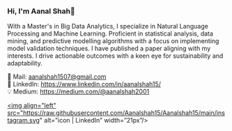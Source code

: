 ### Hi, I'm Aanal Shah👋

With a Master's in Big Data Analytics, I specialize in Natural Language Processing and Machine Learning. Proficient in statistical analysis, data mining, and predictive modelling algorithms with a focus on implementing model validation techniques. I have published a paper aligning with my interests. I drive actionable outcomes with a keen eye for sustainability and adaptability.


📧 Mail: <a>aanalshah1507@gmail.com</a> <br>
🔗 LinkedIn: <a>https://www.linkedin.com/in/aanalshah15/</a> <br>
💡 Medium: <a>https://medium.com/@aanalshah2001</a>

<a href="https://www.instagram.com/"><img align="left" src="https://raw.githubusercontent.com/Aanalshah15/Aanalshah15/main/instagram.svg" alt=”icon | LinkedIn” width=”21px”/> </a>



<!--
**Aanalshah15/Aanalshah15** is a ✨ _special_ ✨ repository because its `README.md` (this file) appears on your GitHub profile.

Here are some ideas to get you started:

- 🔭 I’m currently working on ...
- 🌱 I’m currently learning ...
- 👯 I’m looking to collaborate on ...
- 🤔 I’m looking for help with ...
- 💬 Ask me about ...
- 📫 How to reach me: ...
- 😄 Pronouns: ...
- ⚡ Fun fact: ...
-->
